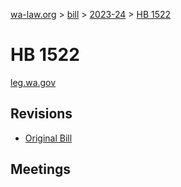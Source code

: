 [wa-law.org](/) > [bill](/bill/) > [2023-24](/bill/2023-24/) > [HB 1522](/bill/2023-24/hb/1522/)

# HB 1522
[leg.wa.gov](https://app.leg.wa.gov/billsummary?BillNumber=1522&Year=2023&Initiative=false)

## Revisions
* [Original Bill](1/)

## Meetings